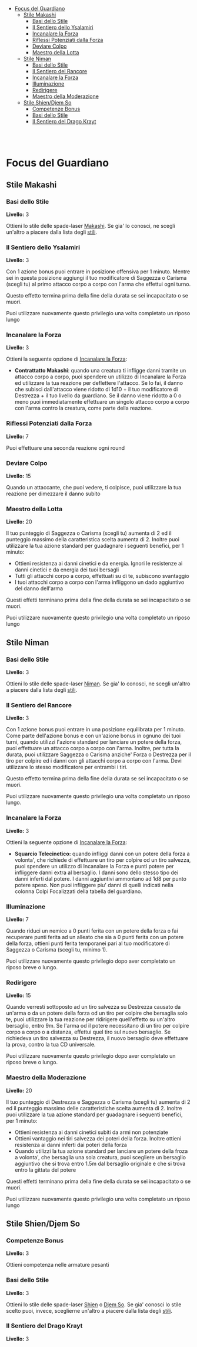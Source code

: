 - [Focus del Guardiano](#focus-del-guardiano)
  - [Stile Makashi](#stile-makashi)
    - [Basi dello Stile](#basi-dello-stile)
    - [Il Sentiero dello Ysalamiri](#il-sentiero-dello-ysalamiri)
    - [Incanalare la Forza](#incanalare-la-forza)
    - [Riflessi Potenziati dalla Forza](#riflessi-potenziati-dalla-forza)
    - [Deviare Colpo](#deviare-colpo)
    - [Maestro della Lotta](#maestro-della-lotta)
  - [Stile Niman](#stile-niman)
    - [Basi dello Stile](#basi-dello-stile-1)
    - [Il Sentiero del Rancore](#il-sentiero-del-rancore)
    - [Incanalare la Forza](#incanalare-la-forza-1)
    - [Illuminazione](#illuminazione)
    - [Redirigere](#redirigere)
    - [Maestro della Moderazione](#maestro-della-moderazione)
  - [Stile Shien/Djem So](#stile-shiendjem-so)
    - [Competenze Bonus](#competenze-bonus)
    - [Basi dello Stile](#basi-dello-stile-2)
    - [Il Sentiero del Drago Krayt](#il-sentiero-del-drago-krayt)

</br>
</br>

# Focus del Guardiano
## Stile Makashi
### Basi dello Stile
**Livello:** 3

Ottieni lo stile delle spade-laser [Makashi](../Guerriero/Stili%20delle%20Spade-Laser.md#makashi). Se gia' lo conosci, ne scegli un'altro a piacere dalla lista degli [stili](../Guerriero/Stili%20delle%20Spade-Laser.md#stili-delle-spade-laser).

### Il Sentiero dello Ysalamiri
**Livello:** 3

Con 1 azione bonus puoi entrare in posizione offensiva per 1 minuto. Mentre sei in questa posizione aggiungi il tuo modificatore di Saggezza o Carisma (scegli tu) al primo attacco corpo a corpo con l'arma che effettui ogni turno.

Questo effetto termina prima della fine della durata se sei incapacitato o se muori. 

Puoi utilizzare nuovamente questo privilegio una volta completato un riposo lungo

### Incanalare la Forza
**Livello:** 3

Ottieni la seguente opzione di [Incanalare la Forza](./Guardiano.md#incanalare-la-forza):

- **Contrattatto Makashi**: quando una creatura ti infligge danni tramite un attacco corpo a corpo, puoi spendere un utilizzo di Incanalare la Forza ed utilizzare la tua reazione per deflettere l'attacco. Se lo fai, il danno che subisci dall'attacco viene ridotto di 1d10 + il tuo modificatore di Destrezza + il tuo livello da guardiano. Se il danno viene ridotto a 0 o meno puoi immediatamente effettuare un singolo attacco corpo a corpo con l'arma contro la creatura, come parte della reazione.

### Riflessi Potenziati dalla Forza
**Livello:** 7

Puoi effettuare una seconda reazione ogni round

### Deviare Colpo
**Livello:** 15

Quando un attaccante, che puoi vedere, ti colpisce, puoi utilizzare la tua reazione per dimezzare il danno subito

### Maestro della Lotta
**Livello:** 20

Il tuo punteggio di Saggezza o Carisma (scegli tu) aumenta di 2 ed il punteggio massimo della caratteristica scelta aumenta di 2. Inoltre puoi utilizzare la tua azione standard per guadagnare i seguenti benefici, per 1 minuto:

- Ottieni resistenza ai danni cinetici e da energia. Ignori le resistenze ai danni cinetici e da energia dei tuoi bersagli
- Tutti gli attacchi corpo a corpo, effettuati su di te, subiscono svantaggio
- I tuoi attacchi corpo a corpo con l'arma infliggono un dado aggiuntivo del danno dell'arma

Questi effetti terminano prima della fine della durata se sei incapacitato o se muori. 

Puoi utilizzare nuovamente questo privilegio una volta completato un riposo lungo

## Stile Niman
### Basi dello Stile
**Livello:** 3

Ottieni lo stile delle spade-laser [Niman](../Guerriero/Stili%20delle%20Spade-Laser.md#niman). Se gia' lo conosci, ne scegli un'altro a piacere dalla lista degli [stili](../Guerriero/Stili%20delle%20Spade-Laser.md#stili-delle-spade-laser).

### Il Sentiero del Rancore
**Livello:** 3

Con 1 azione bonus puoi entrare in una posizione equilibrata per 1 minuto. Come parte dell'azione bonus e con un'azione bonus in ognuno dei tuoi turni, quando utilizzi l'azione standard per lanciare un potere della forza, puoi effettuare un attacco corpo a corpo con l'arma. Inoltre, per tutta la durata, puoi utilizzare Saggezza o Carisma anziche' Forza o Destrezza per il tiro per colpire ed i danni con gli attacchi corpo a corpo con l'arma. Devi utilizzare lo stesso modificatore per entrambi i tiri.

Questo effetto termina prima della fine della durata se sei incapacitato o se muori.

Puoi utilizzare nuovamente questo privilegio una volta completato un riposo lungo.

### Incanalare la Forza
**Livello:** 3

Ottieni la seguente opzione di [Incanalare la Forza](./Guardiano.md#incanalare-la-forza):

- **Squarcio Telecinetico:** quando infliggi danni con un potere della forza a volonta', che richiede di effettuare un tiro per colpire od un tiro salvezza, puoi spendere un utilizzo di Incanalare la Forza e punti potere per infliggere danni extra al bersaglio. I danni sono dello stesso tipo dei danni inferti dal potere. I danni aggiuntivi ammontano ad 1d8 per punto potere speso. Non puoi infliggere piu' danni di quelli indicati nella colonna Colpi Focalizzati della tabella del guardiano.

### Illuminazione
**Livello:** 7

Quando riduci un nemico a 0 punti ferita con un potere della forza o fai recuperare punti ferita ad un alleato che sia a 0 punti ferita con un potere della forza, ottieni punti ferita temporanei pari al tuo modificatore di Saggezza o Carisma (scegli tu, minimo 1). 

Puoi utilizzare nuovamente questo privilegio dopo aver completato un riposo breve o lungo.

### Redirigere
**Livello:** 15

Quando verresti sottoposto ad un tiro salvezza su Destrezza causato da un'arma o da un potere della forza od un tiro per colpire che bersaglia solo te, puoi utilizzare la tua reazione per ridirigere quell'effetto su un'altro bersaglio, entro 9m. Se l'arma od il potere necessitano di un tiro per colpire corpo a corpo o a distanza, effettui quel tiro sul nuovo bersaglio. Se richiedeva un tiro salvezza su Destrezza, il nuovo bersaglio deve effettuare la prova, contro la tua CD universale.

Puoi utilizzare nuovamente questo privilegio dopo aver completato un riposo breve o lungo.

### Maestro della Moderazione
**Livello:** 20

Il tuo punteggio di Destrezza e Saggezza o Carisma (scegli tu) aumenta di 2 ed il punteggio massimo delle caratteristiche scelta aumenta di 2. Inoltre puoi utilizzare la tua azione standard per guadagnare i seguenti benefici, per 1 minuto:

- Ottieni resistenza ai danni cinetici subiti da armi non potenziate
- Ottieni vantaggio nei tiri salvezza dei poteri della forza. Inoltre ottieni resistenza ai danni inferti dai poteri della forza
- Quando utilizzi la tua azione standard per lanciare un potere della froza a volonta', che bersaglia una sola creatura, puoi scegliere un bersaglio aggiuntivo che si trova entro 1.5m dal bersaglio originale e che si trova entro la gittata del potere

Questi effetti terminano prima della fine della durata se sei incapacitato o se muori. 

Puoi utilizzare nuovamente questo privilegio una volta completato un riposo lungo

## Stile Shien/Djem So
### Competenze Bonus
**Livello:** 3

Ottieni competenza nelle armature pesanti

### Basi dello Stile
**Livello:** 3

Ottieni lo stile delle spade-laser [Shien](../Guerriero/Stili%20delle%20Spade-Laser.md#shien) o [Djem So](../Guerriero/Stili%20delle%20Spade-Laser.md#djem-so). Se gia' conosci lo stile scelto puoi, invece, sceglierne un'altro a piacere dalla lista degli [stili](../Guerriero/Stili%20delle%20Spade-Laser.md#stili-delle-spade-laser).

### Il Sentiero del Drago Krayt
**Livello:** 3

